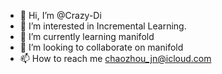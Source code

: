 - 👋 Hi, I’m @Crazy-Di
- 👀 I’m interested in Incremental Learning.
- 🌱 I’m currently learning manifold
- 💞️ I’m looking to collaborate on manifold
- 📫 How to reach me chaozhou_jn@icloud.com

<!---
Crazy-Di/Crazy-Di is a ✨ special ✨ repository because its `README.md` (this file) appears on your GitHub profile.
You can click the Preview link to take a look at your changes.
--->
